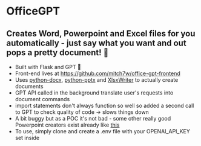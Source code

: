 # OfficeGPT
## Creates Word, Powerpoint and Excel files for you automatically - just say what you want and out pops a pretty document! 📃

* Built with Flask and GPT 🤖
* Front-end lives at https://github.com/mitch7w/office-gpt-frontend
* Uses [python-docx](https://github.com/python-openxml/python-docx), [python-pptx](https://github.com/scanny/python-pptx) and [XlsxWriter](https://github.com/jmcnamara/XlsxWriter) to actually create documents
* GPT API called in the background translate user's requests into document commands
* import statements don't always function so well so added a second call to GPT to check quality of code -> slows things down
* A bit buggy but as a POC it's not bad - some other really good Powerpoint creators exist already like [this](https://github.com/otahina/PowerPoint-Generator-Python-Project)
* To use, simply clone and create a .env file with your OPENAI_API_KEY set inside
